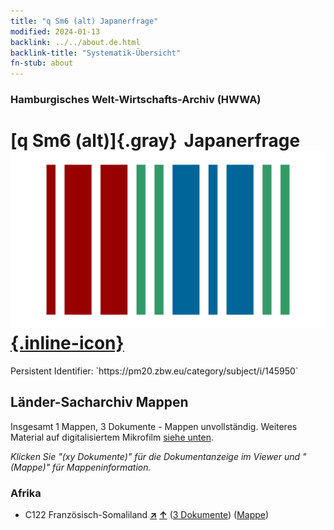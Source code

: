 ```yaml
---
title: "q Sm6 (alt) Japanerfrage"
modified: 2024-01-13
backlink: ../../about.de.html
backlink-title: "Systematik-Übersicht"
fn-stub: about
---
```


### Hamburgisches Welt-Wirtschafts-Archiv (HWWA)

# [q Sm6 (alt)]{.gray}&#8201; Japanerfrage &#160; [![Wikidata](/images/Wikidata-logo.svg "Wikidata"){.inline-icon}](http://www.wikidata.org/entity/Q104711377)

<div class="hint">Persistent Identifier: `https://pm20.zbw.eu/category/subject/i/145950`</div>







## Länder-Sacharchiv Mappen






Insgesamt 1 Mappen, 3 Dokumente - Mappen unvollständig. Weiteres Material auf digitalisiertem Mikrofilm [siehe unten](#filmsections).

_Klicken Sie "(xy Dokumente)" für die Dokumentanzeige im Viewer und "(Mappe)" für Mappeninformation._




### Afrika

- C122 Französisch-Somaliland [**&nearr;**](../../../geo/i/141479/about.de.html "Französisch-Somaliland (alle Mappen)") [**&uarr;**](../../../geo/about.de.html#C122 "Ländersystematik") (<a href="https://pm20.zbw.eu/iiifview/folder/sh/141479,145950" title="über: Französisch-Somaliland : Japanerfrage" target="_blank">3 Dokumente</a>) ([Mappe](../../../../folder/sh/1414xx/141479/1459xx/145950/about.de.html))



<a id="filmsections" />













